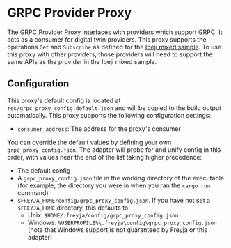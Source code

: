 # GRPC Provider Proxy

The GRPC Provider Proxy interfaces with providers which support GRPC. It acts as a consumer for digital twin providers. This proxy supports the operations `Get` and `Subscribe` as defined for the [Ibeji mixed sample](https://github.com/eclipse-ibeji/ibeji/tree/main/samples/mixed). To use this proxy with other providers, those providers will need to support the same APIs as the provider in the Ibeji mixed sample.

## Configuration

This proxy's default config is located at `res/grpc_proxy_config.default.json` and will be copied to the build output automatically. This proxy supports the following configuration settings:

- `consumer_address`: The address for the proxy's consumer

You can override the default values by defining your own `grpc_proxy_config.json`. The adapter will probe for and unify config in this order, with values near the end of the list taking higher precedence:

- The default config
- A `grpc_proxy_config.json` file in the working directory of the executable (for example, the directory you were in when you ran the `cargo run` command)
- `$FREYJA_HOME/config/grpc_proxy_config.json`. If you have not set a `$FREYJA_HOME` directory, this defaults to:
  - Unix: `$HOME/.freyja/config/grpc_proxy_config.json`
  - Windows: `%USERPROFILE%\.freyja\config\grpc_proxy_config.json` (note that Windows support is not guaranteed by Freyja or this adapter)
